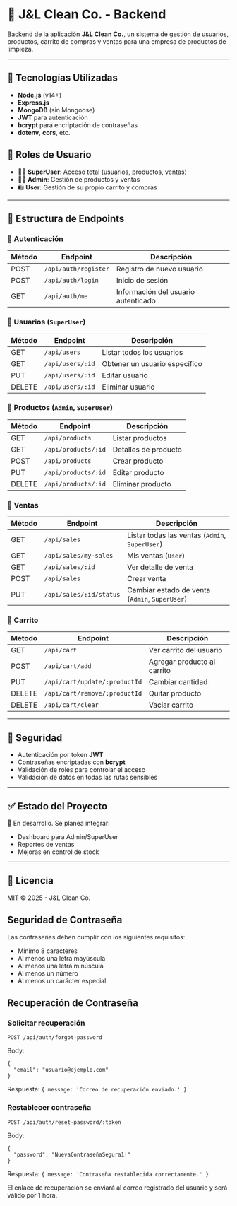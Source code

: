 # 🧼 J&L Clean Co. - Backend

Backend de la aplicación **J&L Clean Co.**, un sistema de gestión de usuarios, productos, carrito de compras y ventas para una empresa de productos de limpieza.

---

## 🚀 Tecnologías Utilizadas

- **Node.js** (v14+)
- **Express.js**
- **MongoDB** (sin Mongoose)
- **JWT** para autenticación
- **bcrypt** para encriptación de contraseñas
- **dotenv**, **cors**, etc.

## 👥 Roles de Usuario

* 🧑‍💼 **SuperUser**: Acceso total (usuarios, productos, ventas)
* 🧑‍🔧 **Admin**: Gestión de productos y ventas
* 🛍️ **User**: Gestión de su propio carrito y compras

---

## 📁 Estructura de Endpoints

### 🔐 Autenticación

| Método | Endpoint             | Descripción                         |
| ------ | -------------------- | ----------------------------------- |
| POST   | `/api/auth/register` | Registro de nuevo usuario           |
| POST   | `/api/auth/login`    | Inicio de sesión                    |
| GET    | `/api/auth/me`       | Información del usuario autenticado |

### 👤 Usuarios (`SuperUser`)

| Método | Endpoint         | Descripción                   |
| ------ | ---------------- | ----------------------------- |
| GET    | `/api/users`     | Listar todos los usuarios     |
| GET    | `/api/users/:id` | Obtener un usuario específico |
| PUT    | `/api/users/:id` | Editar usuario                |
| DELETE | `/api/users/:id` | Eliminar usuario              |

### 🧴 Productos (`Admin`, `SuperUser`)

| Método | Endpoint            | Descripción          |
| ------ | ------------------- | -------------------- |
| GET    | `/api/products`     | Listar productos     |
| GET    | `/api/products/:id` | Detalles de producto |
| POST   | `/api/products`     | Crear producto       |
| PUT    | `/api/products/:id` | Editar producto      |
| DELETE | `/api/products/:id` | Eliminar producto    |

### 🧾 Ventas

| Método | Endpoint                | Descripción                                    |
| ------ | ----------------------- | ---------------------------------------------- |
| GET    | `/api/sales`            | Listar todas las ventas (`Admin`, `SuperUser`) |
| GET    | `/api/sales/my-sales`   | Mis ventas (`User`)                            |
| GET    | `/api/sales/:id`        | Ver detalle de venta                           |
| POST   | `/api/sales`            | Crear venta                                    |
| PUT    | `/api/sales/:id/status` | Cambiar estado de venta (`Admin`, `SuperUser`) |

### 🛒 Carrito

| Método | Endpoint                      | Descripción                 |
| ------ | ----------------------------- | --------------------------- |
| GET    | `/api/cart`                   | Ver carrito del usuario     |
| POST   | `/api/cart/add`               | Agregar producto al carrito |
| PUT    | `/api/cart/update/:productId` | Cambiar cantidad            |
| DELETE | `/api/cart/remove/:productId` | Quitar producto             |
| DELETE | `/api/cart/clear`             | Vaciar carrito              |

---

## 🔐 Seguridad

* Autenticación por token **JWT**
* Contraseñas encriptadas con **bcrypt**
* Validación de roles para controlar el acceso
* Validación de datos en todas las rutas sensibles

---

## ✅ Estado del Proyecto

🚧 En desarrollo. Se planea integrar:

* Dashboard para Admin/SuperUser
* Reportes de ventas
* Mejoras en control de stock

---

## 📄 Licencia

MIT © 2025 - J\&L Clean Co.

## Seguridad de Contraseña

Las contraseñas deben cumplir con los siguientes requisitos:
- Mínimo 8 caracteres
- Al menos una letra mayúscula
- Al menos una letra minúscula
- Al menos un número
- Al menos un carácter especial

## Recuperación de Contraseña

### Solicitar recuperación
`POST /api/auth/forgot-password`

Body:
```
{
  "email": "usuario@ejemplo.com"
}
```
Respuesta: `{ message: 'Correo de recuperación enviado.' }`

### Restablecer contraseña
`POST /api/auth/reset-password/:token`

Body:
```
{
  "password": "NuevaContraseñaSegura1!"
}
```
Respuesta: `{ message: 'Contraseña restablecida correctamente.' }`

El enlace de recuperación se enviará al correo registrado del usuario y será válido por 1 hora.